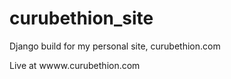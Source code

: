 # curubethion_site
Django build for my personal site, curubethion.com

Live at wwww.curubethion.com
